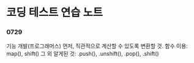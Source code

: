 # 코딩 테스트 연습 노트

### 0729
기능 개발(프로그래머스)
  먼저, 직관적으로 계산할 수 있도록 변환할 것.
  함수 이용: map(), shift()
  그 외 알게된 것: .push(), .unshift(), .pop(), .shift()
